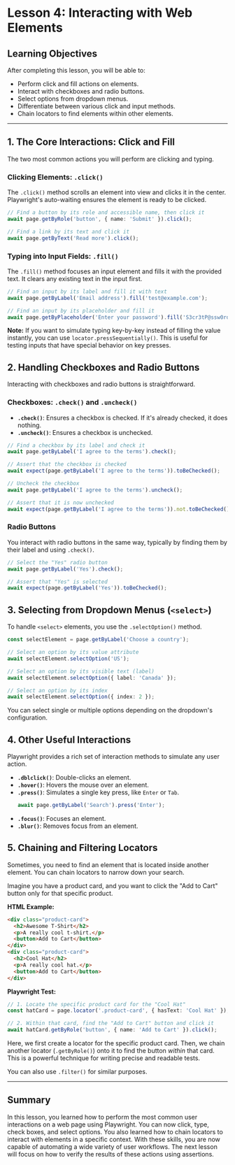 # Lesson 4: Interacting with Web Elements

## Learning Objectives
After completing this lesson, you will be able to:
- Perform click and fill actions on elements.
- Interact with checkboxes and radio buttons.
- Select options from dropdown menus.
- Differentiate between various click and input methods.
- Chain locators to find elements within other elements.

---

## 1. The Core Interactions: Click and Fill

The two most common actions you will perform are clicking and typing.

### Clicking Elements: `.click()`
The `.click()` method scrolls an element into view and clicks it in the center. Playwright's auto-waiting ensures the element is ready to be clicked.

```typescript
// Find a button by its role and accessible name, then click it
await page.getByRole('button', { name: 'Submit' }).click();

// Find a link by its text and click it
await page.getByText('Read more').click();
```

### Typing into Input Fields: `.fill()`
The `.fill()` method focuses an input element and fills it with the provided text. It clears any existing text in the input first.

```typescript
// Find an input by its label and fill it with text
await page.getByLabel('Email address').fill('test@example.com');

// Find an input by its placeholder and fill it
await page.getByPlaceholder('Enter your password').fill('S3cr3tP@ssw0rd');
```

**Note:** If you want to simulate typing key-by-key instead of filling the value instantly, you can use `locator.pressSequentially()`. This is useful for testing inputs that have special behavior on key presses.

## 2. Handling Checkboxes and Radio Buttons

Interacting with checkboxes and radio buttons is straightforward.

### Checkboxes: `.check()` and `.uncheck()`
- **`.check()`**: Ensures a checkbox is checked. If it's already checked, it does nothing.
- **`.uncheck()`**: Ensures a checkbox is unchecked.

```typescript
// Find a checkbox by its label and check it
await page.getByLabel('I agree to the terms').check();

// Assert that the checkbox is checked
await expect(page.getByLabel('I agree to the terms')).toBeChecked();

// Uncheck the checkbox
await page.getByLabel('I agree to the terms').uncheck();

// Assert that it is now unchecked
await expect(page.getByLabel('I agree to the terms')).not.toBeChecked();
```

### Radio Buttons
You interact with radio buttons in the same way, typically by finding them by their label and using `.check()`.

```typescript
// Select the "Yes" radio button
await page.getByLabel('Yes').check();

// Assert that "Yes" is selected
await expect(page.getByLabel('Yes')).toBeChecked();
```

## 3. Selecting from Dropdown Menus (`<select>`)

To handle `<select>` elements, you use the `.selectOption()` method.

```typescript
const selectElement = page.getByLabel('Choose a country');

// Select an option by its value attribute
await selectElement.selectOption('US');

// Select an option by its visible text (label)
await selectElement.selectOption({ label: 'Canada' });

// Select an option by its index
await selectElement.selectOption({ index: 2 });
```

You can select single or multiple options depending on the dropdown's configuration.

## 4. Other Useful Interactions

Playwright provides a rich set of interaction methods to simulate any user action.

- **`.dblclick()`**: Double-clicks an element.
- **`.hover()`**: Hovers the mouse over an element.
- **`.press()`**: Simulates a single key press, like `Enter` or `Tab`.
  ```typescript
  await page.getByLabel('Search').press('Enter');
  ```
- **`.focus()`**: Focuses an element.
- **`.blur()`**: Removes focus from an element.

## 5. Chaining and Filtering Locators

Sometimes, you need to find an element that is located inside another element. You can chain locators to narrow down your search.

Imagine you have a product card, and you want to click the "Add to Cart" button only for that specific product.

**HTML Example:**
```html
<div class="product-card">
  <h2>Awesome T-Shirt</h2>
  <p>A really cool t-shirt.</p>
  <button>Add to Cart</button>
</div>
<div class="product-card">
  <h2>Cool Hat</h2>
  <p>A really cool hat.</p>
  <button>Add to Cart</button>
</div>
```

**Playwright Test:**
```typescript
// 1. Locate the specific product card for the "Cool Hat"
const hatCard = page.locator('.product-card', { hasText: 'Cool Hat' });

// 2. Within that card, find the "Add to Cart" button and click it
await hatCard.getByRole('button', { name: 'Add to Cart' }).click();
```

Here, we first create a locator for the specific product card. Then, we chain another locator (`.getByRole()`) onto it to find the button *within* that card. This is a powerful technique for writing precise and readable tests.

You can also use `.filter()` for similar purposes.

---

## Summary

In this lesson, you learned how to perform the most common user interactions on a web page using Playwright. You can now click, type, check boxes, and select options. You also learned how to chain locators to interact with elements in a specific context. With these skills, you are now capable of automating a wide variety of user workflows. The next lesson will focus on how to verify the results of these actions using assertions.